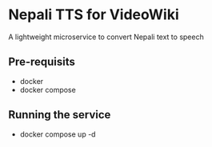 # Nepali TTS for VideoWiki

A lightweight microservice to convert Nepali text to speech

## Pre-requisits

- docker
- docker compose

## Running the service

- docker compose up -d

